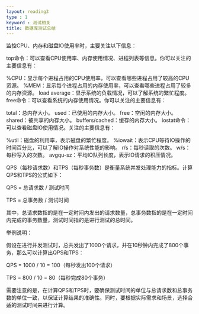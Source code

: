 ```yaml
---
layout: reading3
type : 1
keyword : 测试相关
title: 数据库测试总结
---
```


监控CPU、内存和磁盘IO使用率时，主要关注以下信息：

top命令：可以查看CPU使用率、内存使用情况、进程列表等信息。你可以关注的主要信息有：

%CPU：显示每个进程占用的CPU使用率，可以查看哪些进程占用了较高的CPU资源。
%MEM：显示每个进程占用的内存使用率，可以查看哪些进程占用了较多的内存资源。
load average：显示系统的负载情况，可以了解系统的繁忙程度。
free命令：可以查看系统的内存使用情况。你可以关注的主要信息有：

total：总内存大小。
used：已使用的内存大小。
free：空闲的内存大小。
shared：被共享的内存大小。
buffers/cached：缓存的内存大小。
iostat命令：可以查看磁盘IO使用情况。关注的主要信息有：

%util：磁盘的利用率，表示磁盘的繁忙程度。
%iowait：表示CPU等待IO操作的时间百分比，可以了解IO操作对系统性能的影响。
r/s：每秒读取的次数。
w/s：每秒写入的次数。
avgqu-sz：平均IO队列长度，表示IO请求的积压情况。


QPS（每秒请求数）和TPS（每秒事务数）是衡量系统并发处理能力的指标。计算QPS和TPS的公式如下：

QPS = 总请求数 / 测试时间

TPS = 总事务数 / 测试时间

其中，总请求数指的是在一定时间内发出的请求数量，总事务数指的是在一定时间内完成的事务数量，测试时间指的是进行测试的总时间。

举例说明：

假设在进行并发测试时，总共发出了1000个请求，并在10秒钟内完成了800个事务，那么可以计算出QPS和TPS：

QPS = 1000 / 10 = 100（每秒发出100个请求）

TPS = 800 / 10 = 80（每秒完成80个事务）

需要注意的是，在计算QPS和TPS时，要确保测试时间的单位与总请求数和总事务数的单位一致，以保证计算结果的准确性。同时，要根据实际需求和场景，选择合适的测试时间来进行计算。